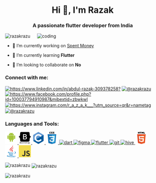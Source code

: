 <h1 align="center">Hi 👋, I'm Razak</h1>
<h3 align="center">A passionate flutter developer from India</h3>
<img align="right"alt="coding"width="400"src="https://cdn.dribbble.com/users/2459439/screenshots/5501265/gamer_4.gif"> 

<p align="left"> <img src="https://komarev.com/ghpvc/?username=razakrazu&label=Profile%20views&color=0e75b6&style=flat" alt="razakrazu" /> </p>

- 🔭 I’m currently working on [Spent Money](https://github.com/razakrazu/money_saver.git)

- 🌱 I’m currently learning **Flutter**

- 👯 I’m looking to collaborate on **No**

<h3 align="left">Connect with me:</h3>
<p align="left">
<a href="https://linkedin.com/in/https://www.linkedin.com/in/abdul-razak-309378258?" target="blank"><img align="center" src="https://raw.githubusercontent.com/rahuldkjain/github-profile-readme-generator/master/src/images/icons/Social/linked-in-alt.svg" alt="https://www.linkedin.com/in/abdul-razak-309378258?" height="30" width="40" /></a>
<a href="https://stackoverflow.com/users/@razakrazu" target="blank"><img align="center" src="https://raw.githubusercontent.com/rahuldkjain/github-profile-readme-generator/master/src/images/icons/Social/stack-overflow.svg" alt="@razakrazu" height="30" width="40" /></a>
<a href="https://fb.com/https://www.facebook.com/profile.php?id=100037794910987&mibextid=zbwkwl" target="blank"><img align="center" src="https://raw.githubusercontent.com/rahuldkjain/github-profile-readme-generator/master/src/images/icons/Social/facebook.svg" alt="https://www.facebook.com/profile.php?id=100037794910987&mibextid=zbwkwl" height="30" width="40" /></a>
<a href="https://instagram.com/https://www.instagram.com/r_a_z_a_k___?utm_source=qr&r=nametag" target="blank"><img align="center" src="https://raw.githubusercontent.com/rahuldkjain/github-profile-readme-generator/master/src/images/icons/Social/instagram.svg" alt="https://www.instagram.com/r_a_z_a_k___?utm_source=qr&r=nametag" height="30" width="40" /></a>
<a href="https://www.leetcode.com/@razakrazu" target="blank"><img align="center" src="https://raw.githubusercontent.com/rahuldkjain/github-profile-readme-generator/master/src/images/icons/Social/leet-code.svg" alt="@razakrazu" height="30" width="40" /></a>
</p>

<h3 align="left">Languages and Tools:</h3>
<p align="left"> <a href="https://developer.android.com" target="_blank" rel="noreferrer"> <img src="https://raw.githubusercontent.com/devicons/devicon/master/icons/android/android-original-wordmark.svg" alt="android" width="40" height="40"/> </a> <a href="https://getbootstrap.com" target="_blank" rel="noreferrer"> <img src="https://raw.githubusercontent.com/devicons/devicon/master/icons/bootstrap/bootstrap-plain-wordmark.svg" alt="bootstrap" width="40" height="40"/> </a> <a href="https://www.cprogramming.com/" target="_blank" rel="noreferrer"> <img src="https://raw.githubusercontent.com/devicons/devicon/master/icons/c/c-original.svg" alt="c" width="40" height="40"/> </a> <a href="https://www.w3schools.com/css/" target="_blank" rel="noreferrer"> <img src="https://raw.githubusercontent.com/devicons/devicon/master/icons/css3/css3-original-wordmark.svg" alt="css3" width="40" height="40"/> </a> <a href="https://dart.dev" target="_blank" rel="noreferrer"> <img src="https://www.vectorlogo.zone/logos/dartlang/dartlang-icon.svg" alt="dart" width="40" height="40"/> </a> <a href="https://www.figma.com/" target="_blank" rel="noreferrer"> <img src="https://www.vectorlogo.zone/logos/figma/figma-icon.svg" alt="figma" width="40" height="40"/> </a> <a href="https://flutter.dev" target="_blank" rel="noreferrer"> <img src="https://www.vectorlogo.zone/logos/flutterio/flutterio-icon.svg" alt="flutter" width="40" height="40"/> </a> <a href="https://git-scm.com/" target="_blank" rel="noreferrer"> <img src="https://www.vectorlogo.zone/logos/git-scm/git-scm-icon.svg" alt="git" width="40" height="40"/> </a> <a href="https://hive.apache.org/" target="_blank" rel="noreferrer"> <img src="https://www.vectorlogo.zone/logos/apache_hive/apache_hive-icon.svg" alt="hive" width="40" height="40"/> </a> <a href="https://www.w3.org/html/" target="_blank" rel="noreferrer"> <img src="https://raw.githubusercontent.com/devicons/devicon/master/icons/html5/html5-original-wordmark.svg" alt="html5" width="40" height="40"/> </a> <a href="https://www.java.com" target="_blank" rel="noreferrer"> <img src="https://raw.githubusercontent.com/devicons/devicon/master/icons/java/java-original.svg" alt="java" width="40" height="40"/> </a> <a href="https://developer.mozilla.org/en-US/docs/Web/JavaScript" target="_blank" rel="noreferrer"> <img src="https://raw.githubusercontent.com/devicons/devicon/master/icons/javascript/javascript-original.svg" alt="javascript" width="40" height="40"/> </a> </p>

<p><img align="left" src="https://github-readme-stats.vercel.app/api/top-langs?username=razakrazu&show_icons=true&locale=en&layout=compact" alt="razakrazu" /></p>

<p>&nbsp;<img align="center" src="https://github-readme-stats.vercel.app/api?username=razakrazu&show_icons=true&locale=en" alt="razakrazu" /></p>

<p><img align="center" src="https://github-readme-streak-stats.herokuapp.com/?user=razakrazu&" alt="razakrazu" /></p>

 
